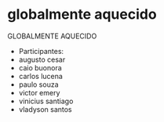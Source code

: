 # globalmente aquecido
GLOBALMENTE AQUECIDO
- Participantes:
- augusto cesar
- caio buonora
- carlos lucena 
- paulo souza
- victor emery 
- vinicius santiago
- vladyson santos
